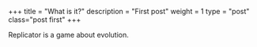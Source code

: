 +++
title = "What is it?"
description = "First post"
weight = 1
type = "post"
class="post first"
+++

Replicator is a game about evolution.
